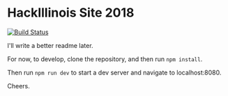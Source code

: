 # HackIllinois Site 2018
[![Build Status](https://travis-ci.org/HackIllinois/site-2018.svg?branch=master)](https://travis-ci.org/HackIllinois/site-2018)

I'll write a better readme later.

For now, to develop, clone the repository, and then run `npm install`.

Then run `npm run dev` to start a dev server and navigate to localhost:8080.

Cheers.
